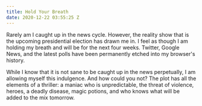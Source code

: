 ```yaml
---
title: Hold Your Breath
date: 2020-12-22 03:55:25 Z
---
```


Rarely am I caught up in the news cycle. However, the reality show that is the upcoming presidential election has drawn me in. I feel as though I am holding my breath and will be for the next four weeks. Twitter, Google News, and the latest polls have been permanently etched into my browser's history.

While I know that it is not sane to be caught up in the news perpetually, I am allowing myself this indulgence. And how could you not? The plot has all the elements of a thriller: a maniac who is unpredictable, the threat of violence, heroes, a deadly disease, magic potions, and who knows what will be added to the mix tomorrow.
